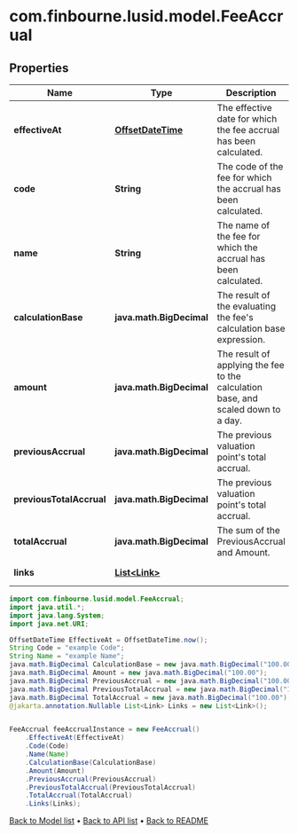 # com.finbourne.lusid.model.FeeAccrual

## Properties

Name | Type | Description | Notes
------------ | ------------- | ------------- | -------------
**effectiveAt** | [**OffsetDateTime**](OffsetDateTime.md) | The effective date for which the fee accrual has been calculated. | [default to OffsetDateTime]
**code** | **String** | The code of the fee for which the accrual has been calculated. | [default to String]
**name** | **String** | The name of the fee for which the accrual has been calculated. | [default to String]
**calculationBase** | **java.math.BigDecimal** | The result of the evaluating the fee&#39;s calculation base expression. | [optional] [default to java.math.BigDecimal]
**amount** | **java.math.BigDecimal** | The result of applying the fee to the calculation base, and scaled down to a day. | [optional] [default to java.math.BigDecimal]
**previousAccrual** | **java.math.BigDecimal** | The previous valuation point&#39;s total accrual. | [optional] [default to java.math.BigDecimal]
**previousTotalAccrual** | **java.math.BigDecimal** | The previous valuation point&#39;s total accrual. | [optional] [default to java.math.BigDecimal]
**totalAccrual** | **java.math.BigDecimal** | The sum of the PreviousAccrual and Amount. | [optional] [default to java.math.BigDecimal]
**links** | [**List&lt;Link&gt;**](Link.md) |  | [optional] [default to List<Link>]

```java
import com.finbourne.lusid.model.FeeAccrual;
import java.util.*;
import java.lang.System;
import java.net.URI;

OffsetDateTime EffectiveAt = OffsetDateTime.now();
String Code = "example Code";
String Name = "example Name";
java.math.BigDecimal CalculationBase = new java.math.BigDecimal("100.00");
java.math.BigDecimal Amount = new java.math.BigDecimal("100.00");
java.math.BigDecimal PreviousAccrual = new java.math.BigDecimal("100.00");
java.math.BigDecimal PreviousTotalAccrual = new java.math.BigDecimal("100.00");
java.math.BigDecimal TotalAccrual = new java.math.BigDecimal("100.00");
@jakarta.annotation.Nullable List<Link> Links = new List<Link>();


FeeAccrual feeAccrualInstance = new FeeAccrual()
    .EffectiveAt(EffectiveAt)
    .Code(Code)
    .Name(Name)
    .CalculationBase(CalculationBase)
    .Amount(Amount)
    .PreviousAccrual(PreviousAccrual)
    .PreviousTotalAccrual(PreviousTotalAccrual)
    .TotalAccrual(TotalAccrual)
    .Links(Links);
```


[Back to Model list](../README.md#documentation-for-models) &#8226; [Back to API list](../README.md#documentation-for-api-endpoints) &#8226; [Back to README](../README.md)

